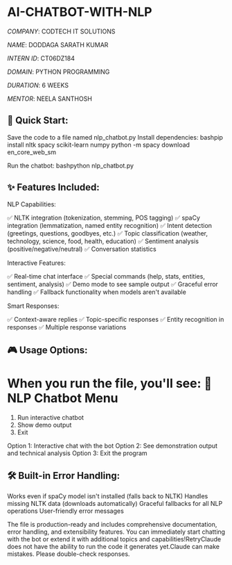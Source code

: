 # AI-CHATBOT-WITH-NLP

*COMPANY*:  CODTECH IT SOLUTIONS

*NAME*:  DODDAGA SARATH KUMAR                             

*INTERN ID*: CT06DZ184

*DOMAIN*:  PYTHON PROGRAMMING 

*DURATION*:  6 WEEKS

*MENTOR*:  NEELA SANTHOSH


## 🚀 Quick Start:

Save the code to a file named nlp_chatbot.py
Install dependencies:
bashpip install nltk spacy scikit-learn numpy
python -m spacy download en_core_web_sm

Run the chatbot:
bashpython nlp_chatbot.py


## ✨ Features Included:
NLP Capabilities:

✅ NLTK integration (tokenization, stemming, POS tagging)
✅ spaCy integration (lemmatization, named entity recognition)
✅ Intent detection (greetings, questions, goodbyes, etc.)
✅ Topic classification (weather, technology, science, food, health, education)
✅ Sentiment analysis (positive/negative/neutral)
✅ Conversation statistics

Interactive Features:

✅ Real-time chat interface
✅ Special commands (help, stats, entities, sentiment, analysis)
✅ Demo mode to see sample output
✅ Graceful error handling
✅ Fallback functionality when models aren't available

Smart Responses:

✅ Context-aware replies
✅ Topic-specific responses
✅ Entity recognition in responses
✅ Multiple response variations

## 🎮 Usage Options:
When you run the file, you'll see:
🤖 NLP Chatbot Menu
==============================
1. Run interactive chatbot
2. Show demo output
3. Exit

Option 1: Interactive chat with the bot
Option 2: See demonstration output and technical analysis
Option 3: Exit the program

## 🛠 Built-in Error Handling:

Works even if spaCy model isn't installed (falls back to NLTK)
Handles missing NLTK data (downloads automatically)
Graceful fallbacks for all NLP operations
User-friendly error messages

The file is production-ready and includes comprehensive documentation, error handling, and extensibility features. You can immediately start chatting with the bot or extend it with additional topics and capabilities!RetryClaude does not have the ability to run the code it generates yet.Claude can make mistakes. Please double-check responses.
